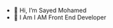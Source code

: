- 👋 Hi, I’m Sayed Mohamed
- 👀 I Am I AM Front End Developer

<!---
let love = console.log("I love You")
love = "I AM Front End Developer"
console.log(love)
--->
